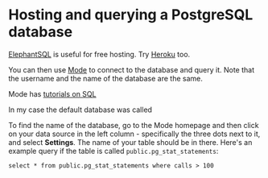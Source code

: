 # Hosting and querying a PostgreSQL database

[ElephantSQL](https://www.elephantsql.com/) is useful for free hosting. Try [Heroku](https://www.heroku.com/pricing#databases) too.

You can then use [Mode](https://modeanalytics.com/) to connect to the database and query it. Note that the username and the name of the database are the same. 

Mode has [tutorials on SQL](https://community.modeanalytics.com/sql/tutorial/introduction-to-sql/)

In my case the default database was called

To find the name of the database, go to the Mode homepage and then click on your data source in the left column - specifically the three dots next to it, and select **Settings**. The name of your table should be in there. Here's an example query if the table is called `public.pg_stat_statements`:

`select * from public.pg_stat_statements where calls > 100`
